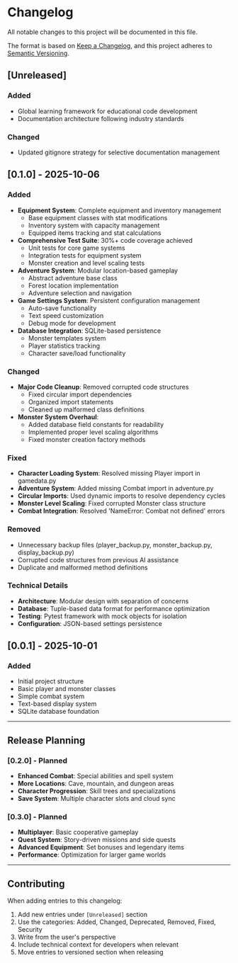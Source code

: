 # Changelog

All notable changes to this project will be documented in this file.

The format is based on [Keep a Changelog](https://keepachangelog.com/en/1.0.0/),
and this project adheres to [Semantic Versioning](https://semver.org/spec/v2.0.0.html).

## [Unreleased]

### Added
- Global learning framework for educational code development
- Documentation architecture following industry standards

### Changed
- Updated gitignore strategy for selective documentation management

## [0.1.0] - 2025-10-06

### Added
- **Equipment System**: Complete equipment and inventory management
  - Base equipment classes with stat modifications
  - Inventory system with capacity management
  - Equipped items tracking and stat calculations
- **Comprehensive Test Suite**: 30%+ code coverage achieved
  - Unit tests for core game systems
  - Integration tests for equipment system
  - Monster creation and level scaling tests
- **Adventure System**: Modular location-based gameplay
  - Abstract adventure base class
  - Forest location implementation
  - Adventure selection and navigation
- **Game Settings System**: Persistent configuration management
  - Auto-save functionality
  - Text speed customization
  - Debug mode for development
- **Database Integration**: SQLite-based persistence
  - Monster templates system
  - Player statistics tracking
  - Character save/load functionality

### Changed
- **Major Code Cleanup**: Removed corrupted code structures
  - Fixed circular import dependencies
  - Organized import statements
  - Cleaned up malformed class definitions
- **Monster System Overhaul**: 
  - Added database field constants for readability
  - Implemented proper level scaling algorithms
  - Fixed monster creation factory methods

### Fixed
- **Character Loading System**: Resolved missing Player import in gamedata.py
- **Adventure System**: Added missing Combat import in adventure.py  
- **Circular Imports**: Used dynamic imports to resolve dependency cycles
- **Monster Level Scaling**: Fixed corrupted Monster class structure
- **Combat Integration**: Resolved 'NameError: Combat not defined' errors

### Removed
- Unnecessary backup files (player_backup.py, monster_backup.py, display_backup.py)
- Corrupted code structures from previous AI assistance
- Duplicate and malformed method definitions

### Technical Details
- **Architecture**: Modular design with separation of concerns
- **Database**: Tuple-based data format for performance optimization
- **Testing**: Pytest framework with mock objects for isolation
- **Configuration**: JSON-based settings persistence

## [0.0.1] - 2025-10-01

### Added
- Initial project structure
- Basic player and monster classes
- Simple combat system
- Text-based display system
- SQLite database foundation

---

## Release Planning

### [0.2.0] - Planned
- **Enhanced Combat**: Special abilities and spell system
- **More Locations**: Cave, mountain, and dungeon areas
- **Character Progression**: Skill trees and specializations
- **Save System**: Multiple character slots and cloud sync

### [0.3.0] - Planned  
- **Multiplayer**: Basic cooperative gameplay
- **Quest System**: Story-driven missions and side quests
- **Advanced Equipment**: Set bonuses and legendary items
- **Performance**: Optimization for larger game worlds

---

## Contributing

When adding entries to this changelog:
1. Add new entries under `[Unreleased]` section
2. Use the categories: Added, Changed, Deprecated, Removed, Fixed, Security
3. Write from the user's perspective
4. Include technical context for developers when relevant
5. Move entries to versioned section when releasing
